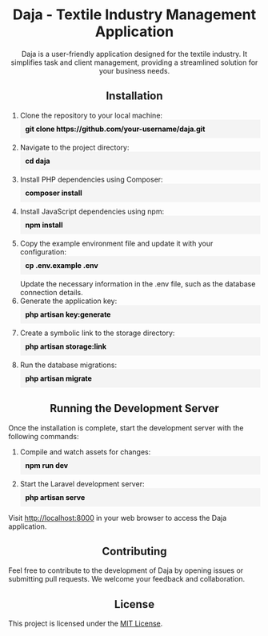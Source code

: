<h1 align="center">Daja - Textile Industry Management Application</h1>

<p align="center">
  Daja is a user-friendly application designed for the textile industry. It simplifies task and client management, providing a streamlined solution for your business needs.
</p>

<h2 align="center">Installation</h2>

<ol>
  <li>Clone the repository to your local machine:</li>
    <div class="code">
      <strong>git clone https://github.com/your-username/daja.git</strong>
    </div>
  <li>Navigate to the project directory:</li>
    <div class="code">
      <strong>cd daja</strong>
    </div>
  <li>Install PHP dependencies using Composer:</li>
  <div class="code">
    <strong> composer install</strong>
  </div>
  <li>Install JavaScript dependencies using npm:</li>
    <div class="code">
      <strong>npm install</strong>
    </div>
  <li>Copy the example environment file and update it with your configuration:</li>
    <div class="code">
      <strong>cp .env.example .env</strong>
    </div>
  Update the necessary information in the .env file, such as the database connection details.

  <li>Generate the application key:</li>
    <div class="code">
      <strong>php artisan key:generate</strong>
    </div>
  <li>Create a symbolic link to the storage directory:</li>
  <div class="code">
    <strong> php artisan storage:link</strong>
  </div>
  <li>Run the database migrations:</li>
    <div class="code">
      <strong>php artisan migrate</strong>
    </div>
</ol>
<h2 align="center">Running the Development Server</h2>
<p>Once the installation is complete, start the development server with the following commands:</p>
<ol>
  <li>Compile and watch assets for changes:</li>
    <div class="code">
      <strong>npm run dev</strong>
    </div>
  <li>Start the Laravel development server:</li>
  <div class="code">
    <strong> php artisan serve</strong>
  </div>
</ol>
<p>Visit <a href="http://localhost:8000">http://localhost:8000</a> in your web browser to access the Daja application.</p>
<h2 align="center">Contributing</h2>
<p>Feel free to contribute to the development of Daja by opening issues or submitting pull requests. We welcome your feedback and collaboration.</p>
<h2 align="center">License</h2>
<p>This project is licensed under the <a href="LICENSE">MIT License</a>.</p>

<style>
  .code {
    background-color: #f4f4f4;
    padding: 10px;
    margin-bottom: 10px;
  }
  .code strong {
    color: #000;
  }
  .code a {
    color: #000;
  }
</style>
